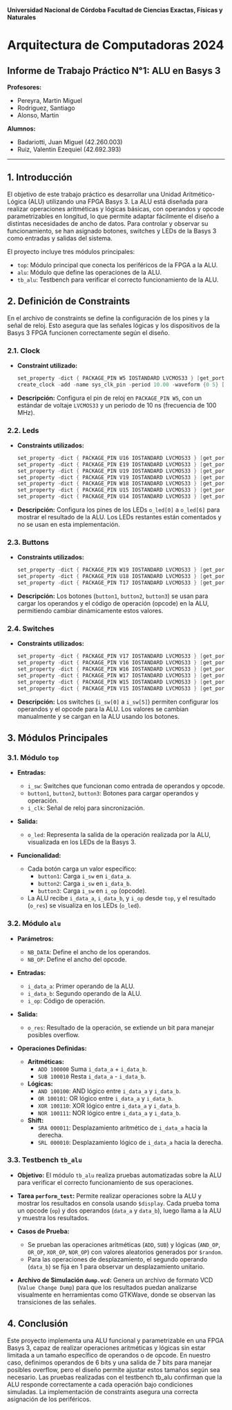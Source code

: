 **Universidad Nacional de Córdoba**
**Facultad de Ciencias Exactas, Físicas y Naturales**

# Arquitectura de Computadoras 2024
## Informe de Trabajo Práctico N°1: ALU en Basys 3


**Profesores:**
- Pereyra, Martin Miguel
- Rodriguez, Santiago
- Alonso, Martin

**Alumnos:**
- Badariotti, Juan Miguel (42.260.003)
- Ruiz, Valentin Ezequiel (42.692.393)
---

## 1. Introducción

El objetivo de este trabajo práctico es desarrollar una Unidad Aritmético-Lógica (ALU) utilizando una FPGA Basys 3. La ALU está diseñada para realizar operaciones aritméticas y lógicas básicas, con operandos y opcode parametrizables en longitud, lo que permite adaptar fácilmente el diseño a distintas necesidades de ancho de datos. Para controlar y observar su funcionamiento, se han asignado botones, switches y LEDs de la Basys 3 como entradas y salidas del sistema.

El proyecto incluye tres módulos principales:
- `top`: Módulo principal que conecta los periféricos de la FPGA a la ALU.
- `alu`: Módulo que define las operaciones de la ALU.
- `tb_alu`: Testbench para verificar el correcto funcionamiento de la ALU.

## 2. Definición de Constraints

En el archivo de constraints se define la configuración de los pines y la señal de reloj. Esto asegura que las señales lógicas y los dispositivos de la Basys 3 FPGA funcionen correctamente según el diseño.

### 2.1. Clock
- **Constraint utilizado:**
  ```verilog
  set_property -dict { PACKAGE_PIN W5 IOSTANDARD LVCMOS33 } [get_ports { i_clk }];
  create_clock -add -name sys_clk_pin -period 10.00 -waveform {0 5} [get_ports { i_clk }];
  ```
- **Descripción:**
  Configura el pin de reloj en `PACKAGE_PIN W5`, con un estándar de voltaje `LVCMOS33` y un periodo de 10 ns (frecuencia de 100 MHz).


### 2.2. Leds
- **Constraints utilizados:**
  ```verilog
  set_property -dict { PACKAGE_PIN U16 IOSTANDARD LVCMOS33 } [get_ports { o_led[0] }];
  set_property -dict { PACKAGE_PIN E19 IOSTANDARD LVCMOS33 } [get_ports { o_led[1] }];
  set_property -dict { PACKAGE_PIN U19 IOSTANDARD LVCMOS33 } [get_ports { o_led[2] }];
  set_property -dict { PACKAGE_PIN V19 IOSTANDARD LVCMOS33 } [get_ports { o_led[3] }];
  set_property -dict { PACKAGE_PIN W18 IOSTANDARD LVCMOS33 } [get_ports { o_led[4] }];
  set_property -dict { PACKAGE_PIN U15 IOSTANDARD LVCMOS33 } [get_ports { o_led[5] }];
  set_property -dict { PACKAGE_PIN U14 IOSTANDARD LVCMOS33 } [get_ports { o_led[6] }];
  ```
- **Descripción:**
  Configura los pines de los LEDs `o_led[0]` a `o_led[6]` para mostrar el resultado de la ALU. Los LEDs restantes están comentados y no se usan en esta implementación.

### 2.3. Buttons
- **Constraints utilizados:**
  ```verilog
  set_property -dict { PACKAGE_PIN W19 IOSTANDARD LVCMOS33 } [get_ports { button1 }];
  set_property -dict { PACKAGE_PIN U18 IOSTANDARD LVCMOS33 } [get_ports { button2 }];
  set_property -dict { PACKAGE_PIN T17 IOSTANDARD LVCMOS33 } [get_ports { button3 }];
  ```
- **Descripción:**
  Los botones (`button1`, `button2`, `button3`) se usan para cargar los operandos y el código de operación (opcode) en la ALU, permitiendo cambiar dinámicamente estos valores.

### 2.4. Switches
- **Constraints utilizados:**
  ```verilog
  set_property -dict { PACKAGE_PIN V17 IOSTANDARD LVCMOS33 } [get_ports { i_sw[0] }];
  set_property -dict { PACKAGE_PIN V16 IOSTANDARD LVCMOS33 } [get_ports { i_sw[1] }];
  set_property -dict { PACKAGE_PIN W16 IOSTANDARD LVCMOS33 } [get_ports { i_sw[2] }];
  set_property -dict { PACKAGE_PIN W17 IOSTANDARD LVCMOS33 } [get_ports { i_sw[3] }];
  set_property -dict { PACKAGE_PIN W15 IOSTANDARD LVCMOS33 } [get_ports { i_sw[4] }];
  set_property -dict { PACKAGE_PIN V15 IOSTANDARD LVCMOS33 } [get_ports { i_sw[5] }];
  ```
- **Descripción:**
  Los switches (`i_sw[0]` a `i_sw[5]`) permiten configurar los operandos y el opcode para la ALU. Los valores se cambian manualmente y se cargan en la ALU usando los botones.

## 3. Módulos Principales

### 3.1. Módulo `top`
   - **Entradas:**
     - `i_sw`: Switches que funcionan como entrada de operandos y opcode.
     - `button1`, `button2`, `button3`: Botones para cargar operandos y operación.
     - `i_clk`: Señal de reloj para sincronización.
   - **Salida:**
     - `o_led`: Representa la salida de la operación realizada por la ALU, visualizada en los LEDs de la Basys 3.

   - **Funcionalidad:**
     - Cada botón carga un valor específico:
       - `button1`: Carga `i_sw` en `i_data_a`.
       - `button2`: Carga `i_sw` en `i_data_b`.
       - `button3`: Carga `i_sw` en `i_op` (opcode).
     - La ALU recibe `i_data_a`, `i_data_b`, y `i_op` desde `top`, y el resultado (`o_res`) se visualiza en los LEDs (`o_led`).

### 3.2. Módulo `alu`
   - **Parámetros:**
     - `NB_DATA`: Define el ancho de los operandos.
     - `NB_OP`: Define el ancho del opcode.

   - **Entradas:**
     - `i_data_a`: Primer operando de la ALU.
     - `i_data_b`: Segundo operando de la ALU.
     - `i_op`: Código de operación.

   - **Salida:**
     - `o_res`: Resultado de la operación, se extiende un bit para manejar posibles overflow.

   - **Operaciones Definidas:**
     - **Aritméticas:**
       - `ADD 100000` Suma `i_data_a` + `i_data_b`.
       - `SUB 100010` Resta `i_data_a` - `i_data_b`.
     - **Lógicas:**
       - `AND 100100`: AND lógico entre `i_data_a` y `i_data_b`.
       - `OR 100101`: OR lógico entre `i_data_a` y `i_data_b`.
       - `XOR 100110`: XOR lógico entre `i_data_a` y `i_data_b`.
       - `NOR 100111`: NOR lógico entre `i_data_a` y `i_data_b`.
     - **Shift:**
       - `SRA 000011`: Desplazamiento aritmético de `i_data_a` hacia la derecha.
       - `SRL 000010`: Desplazamiento lógico de `i_data_a` hacia la derecha.

### 3.3. Testbench `tb_alu`
   - **Objetivo:**
     El módulo `tb_alu` realiza pruebas automatizadas sobre la ALU para verificar el correcto funcionamiento de sus operaciones.

   - **Tarea `perform_test`:**
     Permite realizar operaciones sobre la ALU y mostrar los resultados en consola usando `$display`. Cada prueba toma un opcode (`op`) y dos operandos (`data_a` y `data_b`), luego llama a la ALU y muestra los resultados.

   - **Casos de Prueba:**
     - Se prueban las operaciones aritméticas (`ADD`, `SUB`) y lógicas (`AND_OP`, `OR_OP`, `XOR_OP`, `NOR_OP`) con valores aleatorios generados por `$random`.
     - Para las operaciones de desplazamiento, el segundo operando (`data_b`) se fija en 1 para observar un desplazamiento unitario.

   - **Archivo de Simulación `dump.vcd`:**
     Genera un archivo de formato VCD (`Value Change Dump`) para que los resultados puedan analizarse visualmente en herramientas como GTKWave, donde se observan las transiciones de las señales.

## 4. Conclusión

Este proyecto implementa una ALU funcional y parametrizable en una FPGA Basys 3, capaz de realizar operaciones aritméticas y lógicas sin estar limitada a un tamaño específico de operandos o de opcode. En nuestro caso, definimos operandos de 6 bits y una salida de 7 bits para manejar posibles overflow, pero el diseño permite ajustar estos tamaños según sea necesario. Las pruebas realizadas con el testbench tb_alu confirman que la ALU responde correctamente a cada operación bajo condiciones simuladas. La implementación de constraints asegura una correcta asignación de los periféricos.


